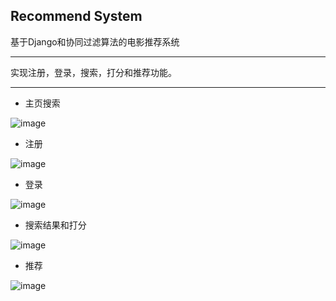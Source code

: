 ## Recommend System

基于Django和协同过滤算法的电影推荐系统

---

实现注册，登录，搜索，打分和推荐功能。

---

- 主页搜索

![image](https://github.com/Ivan-lan/recommend_system/tree/master/1.png)

- 注册

![image](https://github.com/Ivan-lan/recommend_system/tree/master/2.png)

- 登录

![image](https://github.com/Ivan-lan/recommend_system/tree/master/3.png)

- 搜索结果和打分

![image](https://github.com/Ivan-lan/recommend_system/tree/master/4.png)

- 推荐

![image](https://github.com/Ivan-lan/recommend_system/tree/master/5.png)